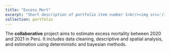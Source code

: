 ```yaml
---
title: "Excess_Mort"
excerpt: "Short description of portfolio item number 1<br/><img src='/images/map_men_2017_2021_v2.png'>"
collection: portfolio
---
```


The **collaborative** project aims to estimate excess mortality between 2020 and 2021 in Perú. It includes data cleaning, descriptive and spatial analysis, and estimation using deterministic and bayesian methods.
